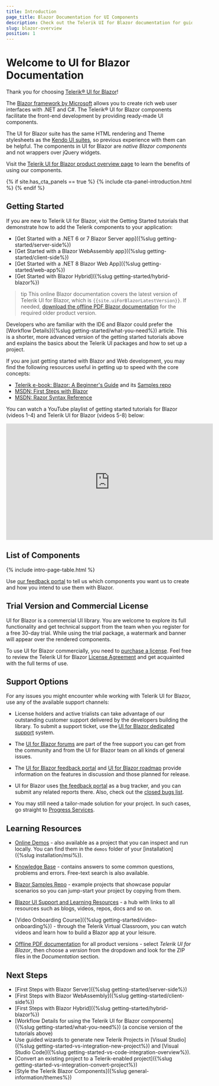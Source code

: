 ```yaml
---
title: Introduction
page_title: Blazor Documentation for UI Components
description: Check out the Telerik UI for Blazor documentation for guidance and examples on creating web applications with .NET using C# for the front-end.
slug: blazor-overview
position: 1
---
```


# Welcome to UI for Blazor Documentation

Thank you for choosing <a href="https://www.telerik.com/blazor-ui" target="_blank">Telerik® UI for Blazor</a>!

The <a href="https://blazor.net/" target="_blank">Blazor framework by Microsoft</a> allows you to create rich web user interfaces with .NET and C#. The Telerik® UI for Blazor components facilitate the front-end development by providing ready-made UI components.

The UI for Blazor suite has the same HTML rendering and Theme stylesheets as the <a href="https://www.telerik.com/all-products" target="_blank">Kendo UI suites</a>, so previous experience with them can be helpful. The components in UI for Blazor are *native Blazor components* and not wrappers over jQuery widgets.

Visit the <a href="https://www.telerik.com/blazor-ui" target="_blank">Telerik UI for Blazor product overview page</a> to learn the benefits of using our components.

{% if site.has_cta_panels == true %}
{% include cta-panel-introduction.html %}
{% endif %}


## Getting Started

If you are new to Telerik UI for Blazor, visit the Getting Started tutorials that demonstrate how to add the Telerik components to your application:

* [Get Started with a .NET 6 or 7 Blazor Server app]({%slug getting-started/server-side%})
* [Get Started with a Blazor WebAssembly app]({%slug getting-started/client-side%})
* [Get Started with a .NET 8 Blazor Web App]({%slug getting-started/web-app%})
* [Get Started with Blazor Hybrid]({%slug getting-started/hybrid-blazor%})

>tip This online Blazor documentation covers the latest version of Telerik UI for Blazor, which is `{{site.uiForBlazorLatestVersion}}`. If needed, [download the offline PDF Blazor documentation](#learning-resources) for the required older product version.

Developers who are familiar with the IDE and Blazor could prefer the [Workflow Details]({%slug getting-started/what-you-need%}) article. This is a shorter, more advanced version of the getting started tutorials above and explains the basics about the Telerik UI packages and how to set up a project.

<!--
If you are not familiar with Blazor yet, you may find our Blazor Quick Start Guide video series useful:

* [Blazor Getting Started Guide](https://www.youtube.com/watch?v=aaRAZYaJ4xc&list=PLvmaC-XMqeBYPTwcm478vs8Rujq2tiVJo&index=1)
* [Blazor Component Basics](https://www.youtube.com/watch?v=z9BOkBFDbc0&list=PLvmaC-XMqeBYPTwcm478vs8Rujq2tiVJo&index=2)
* [Blazor Component Events using EventCallback](https://www.youtube.com/watch?v=vdEQBhPoTes&list=PLvmaC-XMqeBYPTwcm478vs8Rujq2tiVJo&index=3)
* [Blazor Two-Way Binding](https://www.youtube.com/watch?v=Y9a6rJPrFFI&list=PLvmaC-XMqeBYPTwcm478vs8Rujq2tiVJo&index=4)
-->

If you are just getting started with Blazor and Web development, you may find the following resources useful in getting up to speed with the core concepts:

* [Telerik e-book: Blazor: A Beginner's Guide](https://www.telerik.com/campaigns/blazor/wp-beginners-guide-ebook) and its [Samples repo](https://github.com/EdCharbeneau/BlazorBookExamples)
* [MSDN: First Steps with Blazor](https://docs.microsoft.com/en-us/aspnet/core/blazor/get-started?view=aspnetcore-3.0&tabs=visual-studio)
* [MSDN: Razor Syntax Reference](https://docs.microsoft.com/en-us/aspnet/core/mvc/views/razor?view=aspnetcore-3.0)

You can watch a YouTube playlist of getting started tutorials for Blazor (videos 1-4) and Telerik UI for Blazor (videos 5-8) below:

<iframe width="560" height="315" src="https://www.youtube.com/embed/videoseries?list=PLvmaC-XMqeBYPTwcm478vs8Rujq2tiVJo" frameborder="0" allow="accelerometer; autoplay; encrypted-media; gyroscope; picture-in-picture" allowfullscreen></iframe>


## List of Components

{% include intro-page-table.html %}

Use [our feedback portal](https://feedback.telerik.com/blazor) to tell us which components you want us to create and how you intend to use them with Blazor.


## Trial Version and Commercial License

UI for Blazor is a commercial UI library. You are welcome to explore its full functionality and get technical support from the team when you register for a free 30-day trial. While using the trial package, a watermark and banner will appear over the rendered components.

To use UI for Blazor commercially, you need to <a href="https://www.telerik.com/purchase/blazor-ui" target="_blank">purchase a license</a>. Feel free to review the Telerik UI for Blazor <a href="https://www.telerik.com/purchase/license-agreement/blazor-ui" target="_blank">License Agreement</a> and get acquainted with the full terms of use.


## Support Options

For any issues you might encounter while working with Telerik UI for Blazor, use any of the available support channels:

* License holders and active trialists can take advantage of our outstanding customer support delivered by the developers building the library. To submit a support ticket, use the [UI for Blazor dedicated support](https://www.telerik.com/account/support-tickets/) system.

* The [UI for Blazor forums](https://www.telerik.com/forums/blazor) are part of the free support you can get from the community and from the UI for Blazor team on all kinds of general issues.

* The [UI for Blazor feedback portal](https://feedback.telerik.com/blazor) and [UI for Blazor roadmap](https://www.telerik.com/support/whats-new/blazor-ui/roadmap) provide information on the features in discussion and those planned for release.

* UI for Blazor uses [the feedback portal](https://feedback.telerik.com/blazor) as a bug tracker, and you can submit any related reports there. Also, check out the [closed bugs list](https://feedback.telerik.com/blazor?listMode=Recent&typeId=3&statusId=2).

* You may still need a tailor-made solution for your project. In such cases, go straight to [Progress Services](https://www.progress.com/services).


## Learning Resources

* <a href="https://demos.telerik.com/blazor-ui/" target="_blank">Online Demos</a> - also available as a project that you can inspect and run locally. You can find them in the `demos` folder of your [installation]({%slug installation/msi%}).

* <a href="https://docs.telerik.com/blazor-ui/knowledge-base" target="_blank">Knowledge Base</a> - contains answers to some common questions, problems and errors. Free-text search is also available.

* <a href="https://github.com/telerik/blazor-ui" target="_blank">Blazor Samples Repo</a> - example projects that showcase popular scenarios so you can jump-start your project by copying from them.

* <a href="https://www.telerik.com/support/blazor-ui" target="_blank">Blazor UI Support and Learning Resources</a> - a hub with links to all resources such as blogs, videos, repos, docs and so on.

* [Video Onboarding Course]({%slug getting-started/video-onboarding%}) - through the Telerik Virtual Classroom, you can watch videos and learn how to build a Blazor app at your leisure.

* [Offline PDF documentation](https://www.telerik.com/account/downloads) for all product versions - select *Telerik UI for Blazor*, then choose a *version* from the dropdown and look for the ZIP files in the *Documentation* section.


## Next Steps

* [First Steps with Blazor Server]({%slug getting-started/server-side%})
* [First Steps with Blazor WebAssembly]({%slug getting-started/client-side%})
* [First Steps with Blazor Hybrid]({%slug getting-started/hybrid-blazor%})
* [Workflow Details for using the Telerik UI for Blazor components]({%slug getting-started/what-you-need%}) (a concise version of the tutorials above)
* Use guided wizards to generate new Telerik Projects in [Visual Studio]({%slug getting-started-vs-integration-new-project%}) and [Visual Studio Code]({%slug getting-started-vs-code-integration-overview%}).
* [Convert an existing project to a Telerik-enabled project]({%slug getting-started-vs-integration-convert-project%})
* [Style the Telerik Blazor Components]({%slug general-information/themes%})
